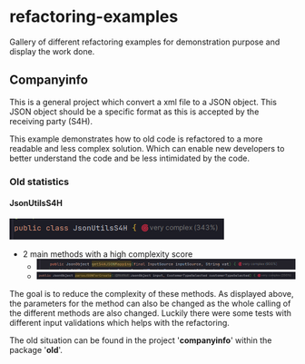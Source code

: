 # refactoring-examples
Gallery of different refactoring examples for demonstration purpose and display the work done.

## Companyinfo
This is a general project which convert a xml file to a JSON object.
This JSON object should be a specific format as this is accepted by the receiving party (S4H).

This example demonstrates how to old code is refactored to a more readable and less complex solution.
Which can enable new developers to better understand the code and be less intimidated by the code.

### Old statistics
#### JsonUtilsS4H
![JsonUtilsS4H.png](images/companyinfo/JsonUtilsS4H.png)
- 2 main methods with a high complexity score
  - ![s4hMappingComplexity.png](images/companyinfo/getS4HJSONMappingComplexity.png)
  - ![parseJSONForCreate.png](images/companyinfo/parseJSONForCreate.png)

The goal is to reduce the complexity of these methods.
As displayed above, the parameters for the method can also be changed as the whole calling of the different methods are also changed.
Luckily there were some tests with different input validations which helps with the refactoring.

The old situation can be found in the project '**companyinfo**' within the package '**old**'.
